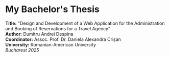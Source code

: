 # My Bachelor's Thesis
**Title:** "Design and Development of a Web Application for the Administration and Booking of Reservations for a Travel Agency"<br>
**Author:** Dumitru Andrei Despina <br>
**Coordinator:** Assoc. Prof. Dr. Daniela Alexandra Crișan<br>
**University:** Romanian-American University<br>
*Bucharest 2025*<br>

